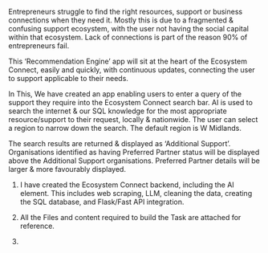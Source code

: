 Entrepreneurs struggle to find the right resources, support or business connections when they need it. Mostly this is due to a fragmented & confusing support ecosystem, with the user not having the social capital within that ecosystem. Lack of connections is part of the reason 90% of entrepreneurs fail.

This ‘Recommendation Engine’ app will sit at the heart of the Ecosystem Connect, easily and quickly, with continuous updates, connecting the user to support applicable to their needs.

In This, We have created an app enabling users to enter a query of the support they require into the Ecosystem Connect search bar.  AI is used to search the internet & our SQL knowledge for the most appropriate resource/support to their request, locally & nationwide. The user can select a region to narrow down the search. The default region is W Midlands. 

The search results are returned & displayed as ‘Additional Support’. Organisations identified as having Preferred Partner status will be displayed above the Additional Support organisations. Preferred Partner details will be larger & more favourably displayed.


1.	I have created the Ecosystem Connect backend, including the AI element. This includes web scraping, LLM, cleaning the data, creating the SQL database, and Flask/Fast API integration.

2.	All the Files and content required to build the Task are attached for reference.

3.	

